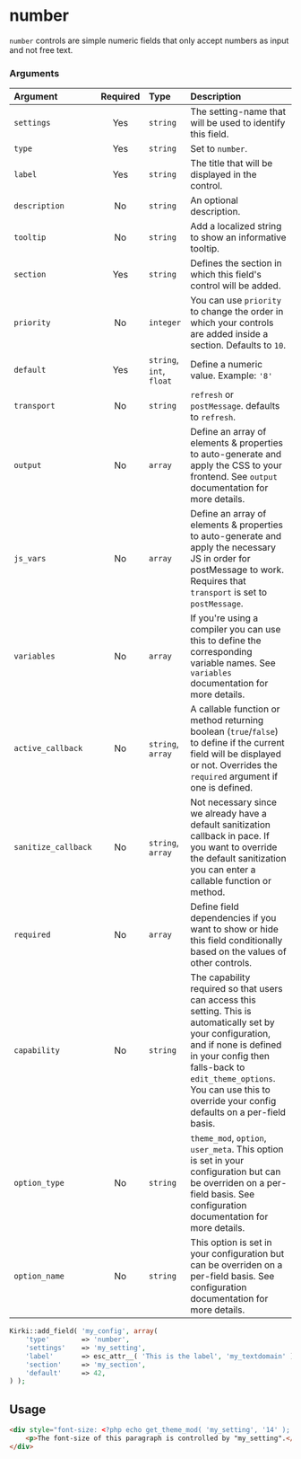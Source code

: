 # number

`number` controls are simple numeric fields that only accept numbers as input and not free text.

### Arguments

Argument            | Required | Type                     | Description
:------------------ | :------: | :----------------------- | :----------
`settings`          | Yes      | `string`                 | The setting-name that will be used to identify this field.
`type`              | Yes      | `string`                 | Set to `number`.
`label`             | Yes      | `string`                 | The title that will be displayed in the control.
`description`       | No       | `string`                 | An optional description.
`tooltip`           | No       | `string`                 | Add a localized string to show an informative tooltip.
`section`           | Yes      | `string`                 | Defines the section in which this field's control will be added.
`priority`          | No       | `integer`                | You can use `priority` to change the order in which your controls are added inside a section. Defaults to `10`.
`default`           | Yes      | `string`, `int`, `float` | Define a numeric value. Example: `'8'`
`transport`         | No       | `string`                 | `refresh` or `postMessage`. defaults to `refresh`.
`output`            | No       | `array`                  | Define an array of elements & properties to auto-generate and apply the CSS to your frontend. See `output` documentation for more details.
`js_vars`           | No       | `array`                  | Define an array of elements & properties to auto-generate and apply the necessary JS in order for postMessage to work. Requires that `transport` is set to `postMessage`.
`variables`         | No       | `array`                  | If you're using a compiler you can use this to define the corresponding variable names. See `variables` documentation for more details.
`active_callback`   | No       | `string`, `array`        | A callable function or method returning boolean (`true`/`false`) to define if the current field will be displayed or not. Overrides the `required` argument if one is defined.
`sanitize_callback` | No       | `string`, `array`        | Not necessary since we already have a default sanitization callback in pace. If you want to override the default sanitization you can enter a callable function or method.
`required`          | No       | `array`                  | Define field dependencies if you want to show or hide this field conditionally based on the values of other controls.
`capability`        | No       | `string`                 | The capability required so that users can access this setting. This is automatically set by your configuration, and if none is defined in your config then falls-back to `edit_theme_options`. You can use this to override your config defaults on a per-field basis.
`option_type`       | No       | `string`                 | `theme_mod`, `option`, `user_meta`. This option is set in your configuration but can be overriden on a per-field basis. See configuration documentation for more details.
`option_name`       | No       | `string`                 | This option is set in your configuration but can be overriden on a per-field basis. See configuration documentation for more details.


```php
Kirki::add_field( 'my_config', array(
	'type'        => 'number',
	'settings'    => 'my_setting',
	'label'       => esc_attr__( 'This is the label', 'my_textdomain' ),
	'section'     => 'my_section',
	'default'     => 42,
) );
```

## Usage

```html
<div style="font-size: <?php echo get_theme_mod( 'my_setting', '14' ); ?>px">
	<p>The font-size of this paragraph is controlled by "my_setting".</p>
</div>
```
